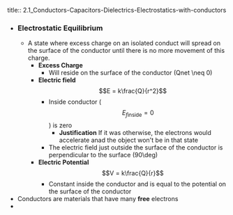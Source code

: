 title:: 2.1_Conductors-Capacitors-Dielectrics-Electrostatics-with-conductors

- ### Electrostatic Equilibrium
	- A state where excess charge on an isolated conduct will spread on the surface of the conductor until there is no more movement of this charge.
		- **Excess Charge**
			- Will reside on the surface of the conductor (Qnet \neq 0)
		- **Electric field**  $$E = k\frac{Q}{r^2}$$
			- Inside conductor ($$E_{f\text{inside}} = 0$$) is zero
				- **Justification** If it was otherwise, the electrons would accelerate anad the object won't be in that state
			- The electric field just outside the surface of the conductor is perpendicular to the surface (90\deg)
		- **Electric Potential** $$V = k\frac{Q}{r}$$
			- Constant inside the conductor and is equal to the potential on the surface of the conductor
- Conductors are materials that have many **free** electrons
-
